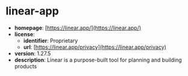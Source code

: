 # linear-app

- **homepage**: [https://linear.app/](https://linear.app/)
- **license**:
  - **identifier**: Proprietary
  - **url**: [https://linear.app/privacy](https://linear.app/privacy)
- **version**: 1.27.5
- **description**: Linear is a purpose-built tool for planning and building products

